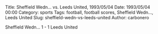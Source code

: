 Title: Sheffield Wedn… vs. Leeds United, 1993/05/04
Date: 1993/05/04 00:00
Category: sports
Tags: football, football scores, Sheffield Wedn…, Leeds United
Slug: sheffield-wedn-vs-leeds-united
Author: carbonero


Sheffield Wedn… 1 - 1 Leeds United
